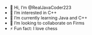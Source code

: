 - 👋 Hi, I’m @RealJavaCoder223
- 👀 I’m interested in C++
- 🌱 I’m currently learning Java and C++
- 💞️ I’m looking to collaborate on Firms
- ⚡ Fun fact: I love chess

<!---
RealJavaCoder223/RealJavaCoder223 is a ✨ special ✨ repository because its `README.md` (this file) appears on your GitHub profile.
You can click the Preview link to take a look at your changes.
--->
